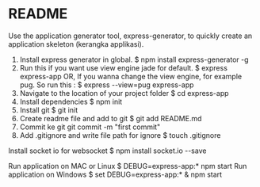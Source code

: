 # README #

Use the application generator tool, express-generator, to quickly create an application skeleton (kerangka applikasi).
1. Install express generator in global. 
$ npm install express-generator -g
2. Run this if you want use view engine jade for default.
$ express express-app
OR, If you wanna change the view engine, for example pug. So run this :
$ express --view=pug express-app
3. Navigate to the location of your project folder
$ cd express-app
4. Install dependencies
$ npm init
5. Install git
$ git init
6. Create readme file and add to git
$ git add README.md
7. Commit ke git 
git commit -m "first commit"
8. Add .gitignore and write file path for ignore
$ touch .gitignore

Install socket io for websocket
$ npm install socket.io --save

Run application on MAC or Linux
$ DEBUG=express-app:* npm start
Run application on Windows
$ set DEBUG=express-app:* & npm start
